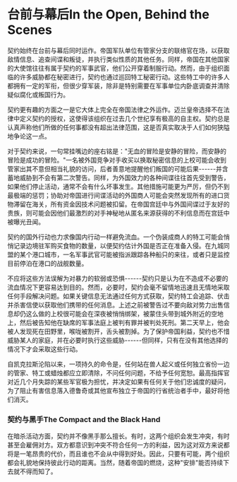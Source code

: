 # 台前与幕后In the Open, Behind the Scenes

契约始终在台前与幕后同时运作。帝国军队单位有管家分支的联络官在场，以获取敌情信息、追查间谍和叛徒，并执行类似性质的其他任务。同样，帝国在其他国家的大使馆往往有属于契约的军事武官，他们公开穿着制服行动。然而，由于组织面临的许多威胁都在秘密进行，契约也通过巡回特工秘密行动。这些特工中的许多人都拥有一定的军衔，但很少穿军装，除非是特别需要在军事单位内卧底调查并清除疑似腐化或叛国行为。

契约更有趣的方面之一是它大体上完全在帝国法律之外运作。迈兰皇帝选择不在法律中定义契约的授权，这使得该组织在过去几个世纪享有极高的自主权。契约总是认真声称他们所做的任何事都没有超出法律范围，这是否真实取决于人们如何狭隘地争论这一点。

对于契约来说，一句常挂嘴边的座右铭是："无血的冒险是安静的冒险，而安静的冒险是成功的冒险。"一名被外国竞争对手收买以换取秘密信息的上校可能会收到管家出其不意但相当礼貌的访问，后者善意地提醒他们叛国的可能后果------并含蓄地威胁到不会有第二次警告。同样，为外国效力的各种间谍往往首先受到警告，如果他们停止活动，通常不会有什么坏事发生。其他措施可能更为严厉，但仍不到最极端的惩罚；协助对帝国进行间谍活动的外国商人可能会突然发现所有的进口货物滞留在海关，所有资金因技术问题被扣留。在帝国宫廷中与外国间谍过于友好的贵族，则可能会因他们最激烈的对手神秘地从匿名来源获得的不利信息而在宫廷中被曝光丑闻。

契约的国外行动也力求像国内行动一样避免流血。一个伪装成商人的特工可能会悄悄记录边境驻军购买食物的数量，以便契约估计外国是否正在准备入侵。在九城同盟的某个港口城市，一名军事武官可能被指派跟踪各种船只的来往，或者只是监控目前停泊在港口的战舰数量。

不应将这些方法误解为对暴力的软弱或恐惧------契约只是认为在不造成不必要的流血情况下更容易达到目的。然而，必要时，契约会毫不留情地迅速且无情地采取任何手段解决问题。如果关键信息无法通过任何方式获取，契约特工会追踪、伏击并杀害信使以获取他们携带的任何消息。上述之前被警告过不要向敌对势力出售信息却仍这么做的上校很可能会在深夜被悄悄绑架，被蒙住头带到城外附近的空地上，然后被告知他在缺席的军事法庭上被判有罪并被判处死刑。第二天早上，他会被人发现死在田野里，喉咙被割开，舌头被割掉。为了保护帝国利益，契约也不惜威胁某人的家庭，并在必要时执行这些威胁------但同样，只有在没有其他选择的情况下才会采取这些行动。

自凯克拉斯沦陷以来，一项持久的命令是，任何站在兽人起义或任何独立省份一边的管家、特工或蜡烛都应立即清除，不问任何问题，不给予任何宽恕。最高指挥官对近几个月失踪的某些军官极为担忧，并决定如果有任何关于他们忠诚度的疑问，为了阻止有害信息落入德鲁奇或其他宣布独立于帝国的行省统治者手中，最好将他们消灭。

### 契约与黑手The Compact and the Black Hand

在暗杀活动方面，契约并不像黑手那么擅长。有时，这两个组织会发生冲突，有时甚至会雇佣对方。双方都意识到冲突不符合任何一方的利益，因为这对双方来说都将是一笔昂贵的代价，而且谁也不会从中得到好处。因此，只要有可能，两个组织都会礼貌地保持彼此行动的距离。当然，随着帝国的燃烧，这种"安排"能否持续下去就不得而知了。
